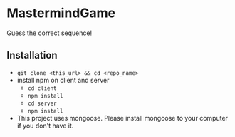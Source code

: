 # MastermindGame
Guess the correct sequence!
## Installation

- `git clone <this_url> && cd <repo_name>`
- install npm on client and server
  - `cd client`
  - `npm install`
  - `cd server`
  - `npm install`
- This project uses mongoose. Please install mongoose to your computer if you don't have it.
